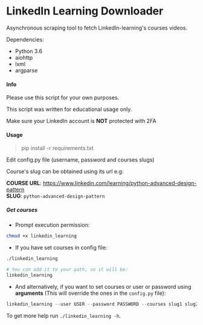 # LinkedIn Learning Downloader

Asynchronous scraping tool to fetch LinkedIn-learning's courses videos.

Dependencies:
- Python 3.6
- aiohttp
- lxml
- argparse

#### Info

Please use this script for your own purposes.

This script was written for educational usage only.

Make sure your LinkedIn account is **NOT** protected with 2FA

#### Usage
> pip install -r requirements.txt

Edit config.py file (username, password and courses slugs)  

Course's slug can be obtained using its url
e.g:

**COURSE URL**: https://www.linkedin.com/learning/python-advanced-design-pattern <br>
**SLUG**: `python-advanced-design-pattern`

##### Get courses

* Prompt execution permission:
```bash
chmod +x linkedin_learning
```

* If you have set courses in config file:
```bash
./linkedin_learning

# You can add it to your path, so it will be:
linkedin_learning
```

* And alternatively, if you want to set courses or user or password using **arguments** (This will override the ones in the `config.py` file):
```groovy
linkedin_learning --user USER --password PASSWORD --courses slug1 slug2 ...
```

To get more help run `./linkedin_learning -h`.
